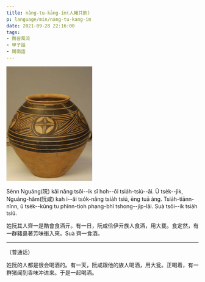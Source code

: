 ```yaml
---
title: nâng-tu-kāng-ím(人豬共飲)
p: language/min/nang-tu-kang-im
date: 2021-09-28 22:16:00
tags:
- 魏晉風流
- 甲子話
- 閩南語
---
```


![Àng(甕)](nang-tu-kang-im/ang.jpg)

Sènn Nguáng(阮) kâi nâng tsôi--ik sǐ hoh--ǒi tsia̍h-tsiú--âi. Ǔ tse̍k--ji̍k, Nguáng-hâm(阮咸) kah i--âi tso̍k-nâng tsia̍h tsiú, ēng tuā àng. Tsia̍h-tiānn-nînn, ǔ tse̍k--kûng tu phīnn-tioh phang-bhī tshong--ji̍p-lâi. Suà tsôi--ik tsia̍h tsiú.

<!--more-->

姓阮其人齊一是酷會食酒亓。有一日，阮咸佮伊亓族人食酒，用大甕。食定然，有一群豬鼻著芳味衝入來。Suà 齊一食酒。

------

（普通话）

姓阮的人都是很会喝酒的。有一天，阮咸跟他的族人喝酒，用大瓮。正喝着，有一群猪闻到香味冲进来。于是一起喝酒。

